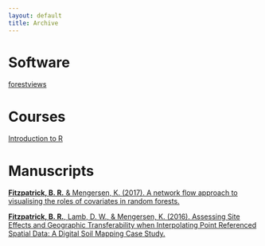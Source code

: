 ```yaml
---
layout: default
title: Archive
---
```


Software
========
<a href="/forestviews">forestviews</a>

Courses
=======
<a href="/Courses">Introduction to R</a>


Manuscripts
===========
[**Fitzpatrick, B. R.** & Mengersen, K. (2017). A network flow approach to visualising the roles of covariates in random forests.](https://arxiv.org/abs/1706.08702)

[**Fitzpatrick, B. R.**, Lamb, D. W., & Mengersen, K. (2016). Assessing Site Effects and Geographic Transferability when Interpolating Point Referenced Spatial Data: A Digital Soil Mapping Case Study.](http://arxiv.org/abs/1608.00086)

